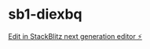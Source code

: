 # sb1-diexbq

[Edit in StackBlitz next generation editor ⚡️](https://stackblitz.com/~/github.com/affan-habib/sb1-diexbq)